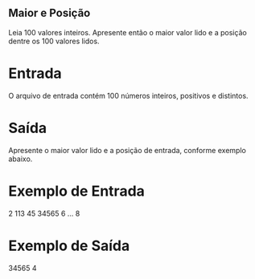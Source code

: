 ## Maior e Posição

Leia 100 valores inteiros. Apresente então o maior valor lido e a posição dentre os 100 valores lidos.

# Entrada
O arquivo de entrada contém 100 números inteiros, positivos e distintos.

# Saída
Apresente o maior valor lido e a posição de entrada, conforme exemplo abaixo.

# Exemplo de Entrada	

2
113
45
34565
6
...
8

# Exemplo de Saída

34565
4